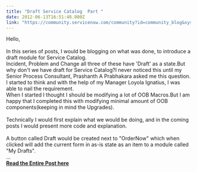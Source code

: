 ```yaml
---
title: "Draft Service Catalog  Part "
date: 2012-06-13T16:51:48.000Z
link: "https://community.servicenow.com/community?id=community_blog&sys_id=110daaa5dbd0dbc01dcaf3231f961924"
---
```

<p>Hello,<br /><br />In this series of posts, I would be blogging on what was done, to introduce a draft module for Service Catalog.<br />Incident, Problem and Change all three of these have 'Draft' as a state.But why don't we have draft for Service Catalog?I never noticed this until my Senior Process Consultant, Prashanth A Prabhakara asked me this question. I started to think and with the help of my Manager Loyola Ignatius, I was able to nail the requirement.<br />When I started I thought I should be modifying a lot of OOB Macros.But I am happy that I completed this with modifying minimal amount of OOB components(keeping in mind the Upgrades).<br /><br />Technically I would first explain what we would be doing, and in the coming posts I would present more code and explanation.<br /><br />A button called Draft would be created next to "OrderNow" which when clicked will add the current form in as-is state as an item to a module called "My Drafts".<br />...<br /><b><a title="rvicenowdiary.com/2012/06/draft-service-catalog-part-1/" href="http://servicenowdiary.com/2012/06/draft-service-catalog-part-1/" target="_blank">Read the Entire Post here</a></b></p>